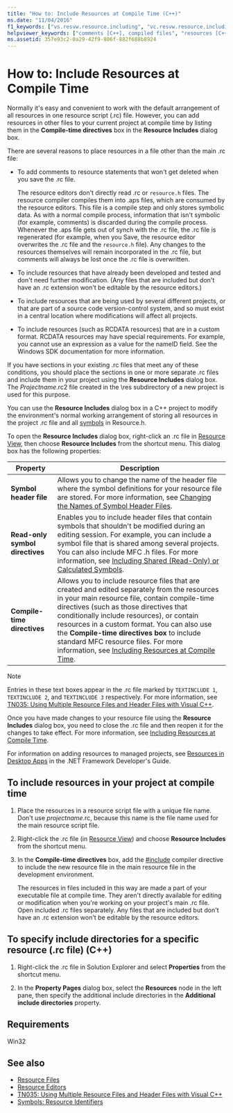 ```yaml
---
title: "How to: Include Resources at Compile Time (C++)"
ms.date: "11/04/2016"
f1_keywords: ["vs.resvw.resource.including", "vc.resvw.resource.including", "vc.editors.resourceincludes"]
helpviewer_keywords: ["comments [C++], compiled files", "resources [C++], including at compile time", "projects [C++], including resources", "#include directive", "include directive (#include)", "Resource Includes dialog box [C++]", "rc files [C++], changing storage", "symbol header files [C++], changing", ".rc files [C++], changing storage", "symbol header files [C++], read-only", "symbols [C++], symbol header files", "directories [C++], specifying include paths for resources", "include files [C++], specifying for resources", "resources [C++], including in projects"]
ms.assetid: 357e93c2-0a29-42f9-806f-882f688b8924
---
```

# How to: Include Resources at Compile Time

Normally it's easy and convenient to work with the default arrangement of all resources in one resource script (.rc) file. However, you can add resources in other files to your current project at compile time by listing them in the **Compile-time directives** box in the **Resource Includes** dialog box.

There are several reasons to place resources in a file other than the main .rc file:

- To add comments to resource statements that won't get deleted when you save the .rc file.

   The resource editors don't directly read .rc or `resource.h` files. The resource compiler compiles them into .aps files, which are consumed by the resource editors. This file is a compile step and only stores symbolic data. As with a normal compile process, information that isn't symbolic (for example, comments) is discarded during the compile process. Whenever the .aps file gets out of synch with the .rc file, the .rc file is regenerated (for example, when you Save, the resource editor overwrites the .rc file and the `resource.h` file). Any changes to the resources themselves will remain incorporated in the .rc file, but comments will always be lost once the .rc file is overwritten.

- To include resources that have already been developed and tested and don't need further modification. (Any files that are included but don't have an .rc extension won't be editable by the resource editors.)

- To include resources that are being used by several different projects, or that are part of a source code version-control system, and so must exist in a central location where modifications will affect all projects.

- To include resources (such as RCDATA resources) that are in a custom format. RCDATA resources may have special requirements. For example, you cannot use an expression as a value for the nameID field. See the Windows SDK documentation for more information.

If you have sections in your existing .rc files that meet any of these conditions, you should place the sections in one or more separate .rc files and include them in your project using the **Resource Includes** dialog box. The *Projectname*.rc2 file created in the \res subdirectory of a new project is used for this purpose.

You can use the **Resource Includes** dialog box in a C++ project to modify the environment's normal working arrangement of storing all resources in the project .rc file and all [symbols](../windows/symbols-resource-identifiers.md) in Resource.h.

To open the **Resource Includes** dialog box, right-click an .rc file in [Resource View](../windows/resource-view-window.md), then choose **Resource Includes** from the shortcut menu. This dialog box has the following properties:

|Property|Description|
|---|---|
|**Symbol header file**|Allows you to change the name of the header file where the symbol definitions for your resource file are stored. For more information, see [Changing the Names of Symbol Header Files](../windows/changing-the-names-of-symbol-header-files.md).|
|**Read-only symbol directives**|Enables you to include header files that contain symbols that shouldn't be modified during an editing session. For example, you can include a symbol file that is shared among several projects. You can also include MFC .h files. For more information, see [Including Shared (Read-Only) or Calculated Symbols](../windows/including-shared-read-only-or-calculated-symbols.md).|
|**Compile-time directives**|Allows you to include resource files that are created and edited separately from the resources in your main resource file, contain compile-time directives (such as those directives that conditionally include resources), or contain resources in a custom format. You can also use the **Compile-time directives box** to include standard MFC resource files. For more information, see [Including Resources at Compile Time](../windows/how-to-include-resources-at-compile-time.md).|

> [!NOTE]
> Entries in these text boxes appear in the .rc file marked by `TEXTINCLUDE 1`, `TEXTINCLUDE 2`, and `TEXTINCLUDE 3` respectively. For more information, see [TN035: Using Multiple Resource Files and Header Files with Visual C++](../mfc/tn035-using-multiple-resource-files-and-header-files-with-visual-cpp.md).

Once you have made changes to your resource file using the **Resource Includes** dialog box, you need to close the .rc file and then reopen it for the changes to take effect. For more information, see [Including Resources at Compile Time](../windows/how-to-include-resources-at-compile-time.md).

For information on adding resources to managed projects, see [Resources in Desktop Apps](/dotnet/framework/resources/index) in the .NET Framework Developer's Guide.

## To include resources in your project at compile time

1. Place the resources in a resource script file with a unique file name. Don't use *projectname*.rc, because this name is the file name used for the main resource script file.

1. Right-click the .rc file (in [Resource View](../windows/resource-view-window.md)) and choose **Resource Includes** from the shortcut menu.

1. In the **Compile-time directives** box, add the [#include](../preprocessor/hash-include-directive-c-cpp.md) compiler directive to include the new resource file in the main resource file in the development environment.

   The resources in files included in this way are made a part of your executable file at compile time. They aren't directly available for editing or modification when you're working on your project's main .rc file. Open included .rc files separately. Any files that are included but don't have an .rc extension won't be editable by the resource editors.

## To specify include directories for a specific resource (.rc file) (C++)

1. Right-click the .rc file in Solution Explorer and select **Properties** from the shortcut menu.

1. In the **Property Pages** dialog box, select the **Resources** node in the left pane, then specify the additional include directories in the **Additional include directories** property.

## Requirements

Win32

## See also

- [Resource Files](../windows/resource-files-visual-studio.md)
- [Resource Editors](../windows/resource-editors.md)
- [TN035: Using Multiple Resource Files and Header Files with Visual C++](../mfc/tn035-using-multiple-resource-files-and-header-files-with-visual-cpp.md)
- [Symbols: Resource Identifiers](../windows/symbols-resource-identifiers.md)
